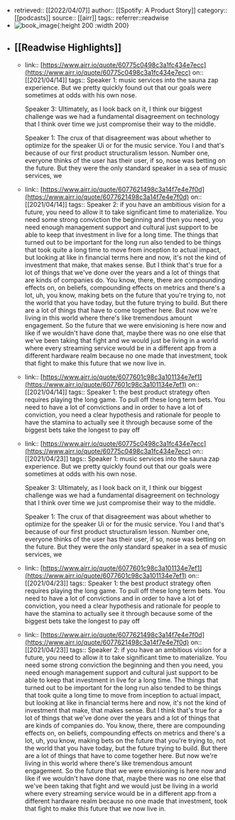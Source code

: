 - retrieved:: [[2022/04/07]]
  author:: [[Spotify: A Product Story]]
  category:: [[podcasts]]
  source:: [[airr]]
  tags:: 
  referrer::readwise
- ![book_image](https://d3t3ozftmdmh3i.cloudfront.net/production/podcast_uploaded_nologo/13206955/13206955-1615304755721-8b89abbb2323f.jpg){:height 200 :width 200}
- ## [[Readwise Highlights]]
	- link:: [https://www.airr.io/quote/60775c0498c3a1fc434e7ecc](https://www.airr.io/quote/60775c0498c3a1fc434e7ecc)
	  on:: [[2021/04/14]]
	  tags:: 
	  Speaker 1: music services into the sauna zap experience. But we pretty quickly found out that our goals were sometimes at odds with his own nose. 
	  
	  Speaker 3: Ultimately, as I look back on it, I think our biggest challenge was we had a fundamental disagreement on technology that I think over time we just compromise their way to the middle. 
	  
	  Speaker 1: The crux of that disagreement was about whether to optimize for the speaker Ui or for the music service. You I and that's because of our first product structuralism lesson. Number one, everyone thinks of the user has their user, if so, nose was betting on the future. But they were the only standard speaker in a sea of music services, we
	- link:: [https://www.airr.io/quote/6077621498c3a14f7e4e7f0d](https://www.airr.io/quote/6077621498c3a14f7e4e7f0d)
	  on:: [[2021/04/14]]
	  tags:: 
	  Speaker 2: if you have an ambitious vision for a future, you need to allow it to take significant time to materialize. You need some strong conviction the beginning and then you need, you need enough management support and cultural just support to be able to keep that investment in live for a long time. The things that turned out to be important for the long run also tended to be things that took quite a long time to move from inception to actual impact, but looking at like in financial terms here and now, it's not the kind of investment that make, that makes sense. But I think that's true for a lot of things that we've done over the years and a lot of things that are kinds of companies do. You know, there, there are compounding effects on, on beliefs, compounding effects on metrics and there's a lot, uh, you know, making bets on the future that you're trying to, not the world that you have today, but the future trying to build. But there are a lot of things that have to come together here. But now we're living in this world where there's like tremendous amount engagement. So the future that we were envisioning is here now and like if we wouldn't have done that, maybe there was no one else that we've been taking that fight and we would just be living in a world where every streaming service would be in a different app from a different hardware realm because no one made that investment, took that fight to make this future that we now live in.
	- link:: [https://www.airr.io/quote/6077601c98c3a101134e7ef1](https://www.airr.io/quote/6077601c98c3a101134e7ef1)
	  on:: [[2021/04/14]]
	  tags:: 
	  Speaker 1: the best product strategy often requires playing the long game. To pull off these long term bets. You need to have a lot of convictions and in order to have a lot of conviction, you need a clear hypothesis and rationale for people to have the stamina to actually see it through because some of the biggest bets take the longest to pay off
	- link:: [https://www.airr.io/quote/60775c0498c3a1fc434e7ecc](https://www.airr.io/quote/60775c0498c3a1fc434e7ecc)
	  on:: [[2021/04/23]]
	  tags:: 
	  Speaker 1: music services into the sauna zap experience. But we pretty quickly found out that our goals were sometimes at odds with his own nose. 
	  
	  Speaker 3: Ultimately, as I look back on it, I think our biggest challenge was we had a fundamental disagreement on technology that I think over time we just compromise their way to the middle. 
	  
	  Speaker 1: The crux of that disagreement was about whether to optimize for the speaker Ui or for the music service. You I and that's because of our first product structuralism lesson. Number one, everyone thinks of the user has their user, if so, nose was betting on the future. But they were the only standard speaker in a sea of music services, we
	- link:: [https://www.airr.io/quote/6077601c98c3a101134e7ef1](https://www.airr.io/quote/6077601c98c3a101134e7ef1)
	  on:: [[2021/04/23]]
	  tags:: 
	  Speaker 1: the best product strategy often requires playing the long game. To pull off these long term bets. You need to have a lot of convictions and in order to have a lot of conviction, you need a clear hypothesis and rationale for people to have the stamina to actually see it through because some of the biggest bets take the longest to pay off
	- link:: [https://www.airr.io/quote/6077621498c3a14f7e4e7f0d](https://www.airr.io/quote/6077621498c3a14f7e4e7f0d)
	  on:: [[2021/04/23]]
	  tags:: 
	  Speaker 2: if you have an ambitious vision for a future, you need to allow it to take significant time to materialize. You need some strong conviction the beginning and then you need, you need enough management support and cultural just support to be able to keep that investment in live for a long time. The things that turned out to be important for the long run also tended to be things that took quite a long time to move from inception to actual impact, but looking at like in financial terms here and now, it's not the kind of investment that make, that makes sense. But I think that's true for a lot of things that we've done over the years and a lot of things that are kinds of companies do. You know, there, there are compounding effects on, on beliefs, compounding effects on metrics and there's a lot, uh, you know, making bets on the future that you're trying to, not the world that you have today, but the future trying to build. But there are a lot of things that have to come together here. But now we're living in this world where there's like tremendous amount engagement. So the future that we were envisioning is here now and like if we wouldn't have done that, maybe there was no one else that we've been taking that fight and we would just be living in a world where every streaming service would be in a different app from a different hardware realm because no one made that investment, took that fight to make this future that we now live in.